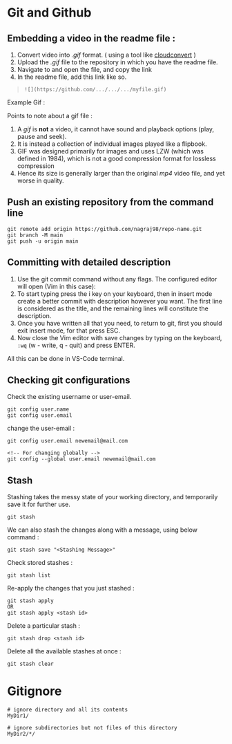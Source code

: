 ﻿# Git and Github

## Embedding a video in the readme file :
 1. Convert video into *.gif* format. ( using a tool like [cloudconvert](https://cloudconvert.com/gif-converter) )
 2. Upload the *.gif* file to the repository in which you have the readme file.
 3. Navigate to and open the file, and copy the link
 4. In the readme file, add this link like so.
 > `![](https://github.com/.../.../.../myfile.gif)`

Example Gif :
![]()

Points to note about a gif file :
1. A *gif* is **not** a video, it cannot have sound and playback options (play, pause and seek).
2. It is instead a collection of individual images played like a flipbook. 
3. GIF was designed primarily for images and uses LZW (which was defined in 1984), which is not a good compression format for lossless compression
4. Hence its size is generally larger than the original *mp4* video file, and yet worse in quality.


## Push an existing repository from the command line
```
git remote add origin https://github.com/nagraj98/repo-name.git
git branch -M main
git push -u origin main
```

## Committing with detailed description

1. Use the git commit command without any flags. The configured editor will open (Vim in this case):
2. To start typing press the i key on your keyboard, then in insert mode create a better commit with description however you want. The first  line is considered as the title, and the remaining lines will constitute the description.
3. Once you have written all that you need, to return to git, first you should exit insert mode, for that press ESC.
4. Now close the Vim editor with save changes by typing on the keyboard, `:wq` (w - write, q - quit) and press ENTER.

All this can be done in VS-Code terminal.


## Checking git configurations

Check the existing username or user-email.
```
git config user.name
git config user.email
```

change the user-email :
```
git config user.email newemail@mail.com

<!-- For changing globally -->
git config --global user.email newemail@mail.com
```

## Stash

Stashing takes the messy state of your working directory, and temporarily save it for further use.
```
git stash  
```

We can also stash the changes along with a message, using below command :

```
git stash save "<Stashing Message>"  
```

Check stored stashes :
```
git stash list  
```

Re-apply the changes that you just stashed :
```
git stash apply
OR
git stash apply <stash id>  
```

Delete a particular stash :
```
git stash drop <stash id>
```

Delete all the available stashes at once :
```
git stash clear
```



# Gitignore

```
# ignore directory and all its contents
MyDir1/

# ignore subdirectories but not files of this directory
MyDir2/*/
```